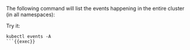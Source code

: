 The following command will list the events happening in the entire cluster (in all namespaces):

Try it:
```
kubectl events -A
```{{exec}}
